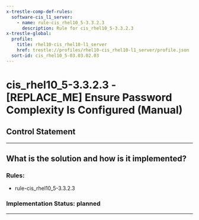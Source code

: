 ```yaml
---
x-trestle-comp-def-rules:
  software-cis_l1_server:
    - name: rule-cis_rhel10_5-3.3.2.3
      description: Rule for cis_rhel10_5-3.3.2.3
x-trestle-global:
  profile:
    title: rhel10-cis_rhel10-l1_server
    href: trestle://profiles/rhel10-cis_rhel10-l1_server/profile.json
  sort-id: cis_rhel10_5-03.03.02.03
---
```


# cis_rhel10_5-3.3.2.3 - \[REPLACE_ME\] Ensure Password Complexity Is Configured (Manual)

## Control Statement

______________________________________________________________________

## What is the solution and how is it implemented?

<!-- For implementation status enter one of: implemented, partial, planned, alternative, not-applicable -->

<!-- Note that the list of rules under ### Rules: is read-only and changes will not be captured after assembly to JSON -->

<!-- Add control implementation description here for control: cis_rhel10_5-3.3.2.3 -->

### Rules:

  - rule-cis_rhel10_5-3.3.2.3

### Implementation Status: planned

______________________________________________________________________
